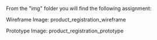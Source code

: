 From the "img" folder you will find the following assignment:

Wireframe Image: product_registration_wireframe

Prototype Image: product_registration_prototype
